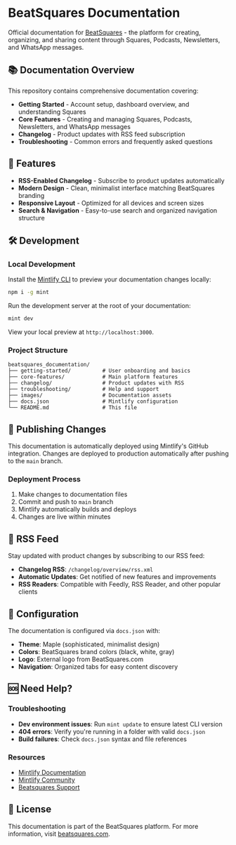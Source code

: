 # BeatSquares Documentation

Official documentation for [BeatSquares](https://www.beatsquares.com) - the platform for creating, organizing, and sharing content through Squares, Podcasts, Newsletters, and WhatsApp messages.

## 📚 Documentation Overview

This repository contains comprehensive documentation covering:

- **Getting Started** - Account setup, dashboard overview, and understanding Squares
- **Core Features** - Creating and managing Squares, Podcasts, Newsletters, and WhatsApp messages
- **Changelog** - Product updates with RSS feed subscription
- **Troubleshooting** - Common errors and frequently asked questions

## 🚀 Features

- **RSS-Enabled Changelog** - Subscribe to product updates automatically
- **Modern Design** - Clean, minimalist interface matching BeatSquares branding
- **Responsive Layout** - Optimized for all devices and screen sizes
- **Search & Navigation** - Easy-to-use search and organized navigation structure

## 🛠️ Development

### Local Development

Install the [Mintlify CLI](https://www.npmjs.com/package/mint) to preview your documentation changes locally:

```bash
npm i -g mint
```

Run the development server at the root of your documentation:

```bash
mint dev
```

View your local preview at `http://localhost:3000`.

### Project Structure

```
beatsquares_documentation/
├── getting-started/          # User onboarding and basics
├── core-features/            # Main platform features
├── changelog/                # Product updates with RSS
├── troubleshooting/          # Help and support
├── images/                   # Documentation assets
├── docs.json                 # Mintlify configuration
└── README.md                 # This file
```

## 🚀 Publishing Changes

This documentation is automatically deployed using Mintlify's GitHub integration. Changes are deployed to production automatically after pushing to the `main` branch.

### Deployment Process

1. Make changes to documentation files
2. Commit and push to `main` branch
3. Mintlify automatically builds and deploys
4. Changes are live within minutes

## 📖 RSS Feed

Stay updated with product changes by subscribing to our RSS feed:

- **Changelog RSS**: `/changelog/overview/rss.xml`
- **Automatic Updates**: Get notified of new features and improvements
- **RSS Readers**: Compatible with Feedly, RSS Reader, and other popular clients

## 🔧 Configuration

The documentation is configured via `docs.json` with:

- **Theme**: Maple (sophisticated, minimalist design)
- **Colors**: BeatSquares brand colors (black, white, gray)
- **Logo**: External logo from BeatSquares.com
- **Navigation**: Organized tabs for easy content discovery

## 🆘 Need Help?

### Troubleshooting

- **Dev environment issues**: Run `mint update` to ensure latest CLI version
- **404 errors**: Verify you're running in a folder with valid `docs.json`
- **Build failures**: Check `docs.json` syntax and file references

### Resources

- [Mintlify Documentation](https://mintlify.com/docs)
- [Mintlify Community](https://mintlify.com/community)
- [Beatsquares Support](mailto:support@beatsquares.com)

## 📄 License

This documentation is part of the BeatSquares platform. For more information, visit [beatsquares.com](https://www.beatsquares.com).
